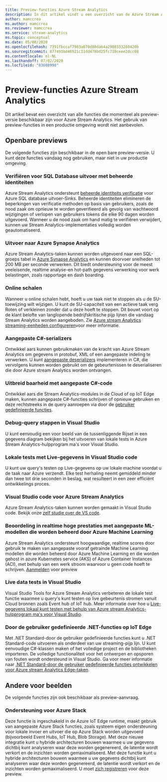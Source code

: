 ```yaml
---
title: Preview-functies Azure Stream Analytics
description: In dit artikel vindt u een overzicht van de Azure Stream Analytics-functies die momenteel als preview-versie beschikbaar zijn.
author: mamccrea
ms.author: mamccrea
ms.reviewer: mamccrea
ms.service: stream-analytics
ms.topic: conceptual
ms.date: 05/08/2020
ms.openlocfilehash: 7391fbccaf7983a070d80da64a2908333280420b
ms.sourcegitcommit: 877491bd46921c11dd478bd25fc718ceee2dcc08
ms.contentlocale: nl-NL
ms.lasthandoff: 07/02/2020
ms.locfileid: "83608998"
---
```

# <a name="azure-stream-analytics-preview-features"></a>Preview-functies Azure Stream Analytics

Dit artikel bevat een overzicht van alle functies die momenteel als preview-versie beschikbaar zijn voor Azure Stream Analytics. Het gebruik van preview-functies in een productie omgeving wordt niet aanbevolen.

## <a name="public-previews"></a>Openbare previews

De volgende functies zijn beschikbaar in de open bare preview-versie. U kunt deze functies vandaag nog gebruiken, maar niet in uw productie omgeving.

### <a name="authenticate-to-sql-database-output-with-managed-identities"></a>Verifiëren voor SQL Database uitvoer met beheerde identiteiten

Azure Stream Analytics ondersteunt [beheerde identiteits verificatie](../active-directory/managed-identities-azure-resources/overview.md) voor Azure SQL database uitvoer-Sinks. Beheerde identiteiten elimineren de beperkingen van verificatie methoden op basis van gebruikers, zoals de nood zaak om opnieuw te worden geverifieerd als gevolg van wachtwoord wijzigingen of verlopen van gebruikers tokens die elke 90 dagen worden uitgevoerd. Wanneer u de nood zaak om hand matig te verifiëren verwijdert, kunnen uw Stream Analytics-implementaties volledig worden geautomatiseerd.

### <a name="output-to-azure-synapse-analytics"></a>Uitvoer naar Azure Synapse Analytics

Azure Stream Analytics-taken kunnen worden uitgevoerd naar een SQL-groeps tabel in [Azure Synapse Analytics](https://azure.microsoft.com/services/synapse-analytics) en kunnen doorvoer snelheden tot 200 MB per seconde verwerken. Dit biedt ondersteuning voor de meest veeleisende, realtime analyse-en hot-path gegevens verwerking voor werk belastingen, zoals rapportage en dash boarding.  


### <a name="online-scaling"></a>Online schalen

Wanneer u online schalen hebt, hoeft u uw taak niet te stoppen als u de SU-toewijzing wilt wijzigen. U kunt de SU-capaciteit van een actieve taak verg Roten of verkleinen zonder dat u deze hoeft te stoppen. Dit bouwt voort op de klant belofte van langlopende bedrijfskritische pijp lijnen die vandaag Stream Analytics worden aangeboden. Zie [Azure stream Analytics streaming-eenheden configureren](stream-analytics-streaming-unit-consumption.md#configure-stream-analytics-streaming-units-sus)voor meer informatie.

### <a name="c-custom-de-serializers"></a>Aangepaste C#-serializers
Ontwikkel aars kunnen gebruikmaken van de kracht van Azure Stream Analytics om gegevens in protobuf, XML of een aangepaste indeling te verwerken. U kunt [aangepaste deserializers](custom-deserializer-examples.md) implementeren in C#, die vervolgens kunnen worden gebruikt om de gebeurtenissen te deserialiseren die door Azure stream Analytics worden ontvangen.

### <a name="extensibility-with-c-custom-code"></a>Uitbreid baarheid met aangepaste C#-code

Ontwikkel aars die Stream Analytics-modules in de Cloud of op IoT Edge maken, kunnen aangepaste C#-functies schrijven of opnieuw gebruiken en deze rechtstreeks in de query aanroepen via door de [gebruiker gedefinieerde functies](stream-analytics-edge-csharp-udf-methods.md).


### <a name="debug-query-steps-in-visual-studio"></a>Debug-query stappen in Visual Studio

U kunt eenvoudig een voor beeld van de tussenliggende Rijset in een gegevens diagram bekijken bij het uitvoeren van lokale tests in Azure Stream Analytics-hulpprogram ma's voor Visual Studio. 

### <a name="local-testing-with-live-data-in-visual-studio-code"></a>Lokale tests met Live-gegevens in Visual Studio code

U kunt uw query's testen op Live-gegevens op uw lokale machine voordat u de taak naar Azure verzendt. Elke test herhaling neemt gemiddeld minder dan twee tot drie seconden in beslag, wat resulteert in een zeer efficiënt ontwikkelings proces.

### <a name="visual-studio-code-for-azure-stream-analytics"></a>Visual Studio code voor Azure Stream Analytics

Azure Stream Analytics-taken kunnen worden gemaakt in Visual Studio code. Bekijk onze [zelf studie over de VS code](https://docs.microsoft.com/azure/stream-analytics/quick-create-vs-code).


### <a name="real-time-high-performance-scoring-with-custom-ml-models-managed-by-azure-machine-learning"></a>Beoordeling in realtime hoge prestaties met aangepaste ML-modellen die worden beheerd door Azure Machine Learning

Azure Stream Analytics ondersteunt hoogwaardige, realtime scores door gebruik te maken van aangepaste vooraf getrainde Machine Learning modellen die worden beheerd door Azure Machine Learning en die worden gehost in azure Kubernetes service (AKS) of Azure Container Instances (ACI), met behulp van een werk stroom waarvoor u geen code hoeft te schrijven. [Aanmelden](https://aka.ms/asapreview1) voor preview


### <a name="live-data-testing-in-visual-studio"></a>Live data tests in Visual Studio

Visual Studio Tools for Azure Stream Analytics verbeteren de lokale test functie waarmee u query's kunt testen op live gebeurtenis stromen vanuit Cloud bronnen zoals Event hub of IoT hub. Meer informatie over hoe u [Live-gegevens lokaal kunt testen met behulp van Azure stream Analytics-hulpprogram ma's voor Visual Studio](stream-analytics-live-data-local-testing.md).


### <a name="net-user-defined-functions-on-iot-edge"></a>Door de gebruiker gedefinieerde .NET-functies op IoT Edge

Met .NET Standard-door de gebruiker gedefinieerde functies kunt u .NET Standard-code uitvoeren als onderdeel van uw streaming-pijp lijn. U kunt eenvoudige C#-klassen maken of het volledige project en de bibliotheken importeren. De volledige functionaliteit voor het ontwerpen en opsporen van fouten wordt ondersteund in Visual Studio. Ga voor meer informatie naar [.NET Standard-door de gebruiker gedefinieerde functies ontwikkelen voor Azure stream Analytics Edge-taken](stream-analytics-edge-csharp-udf-methods.md).

## <a name="other-previews"></a>Andere voor beelden

De volgende functies zijn ook beschikbaar als preview-aanvraag.

### <a name="support-for-azure-stack"></a>Ondersteuning voor Azure Stack
Deze functie is ingeschakeld in de Azure IoT Edge runtime, maakt gebruik van aangepaste Azure Stack functies, zoals systeem eigen ondersteuning voor lokale invoer en uitvoer die op Azure Stack worden uitgevoerd (bijvoorbeeld Event Hubs, IoT Hub, Blob Storage). Met deze nieuwe integratie kunt u hybride architecturen bouwen waarmee u uw gegevens dichtbij kunt analyseren waar deze worden gegenereerd, de latentie wordt verkort en de inzichten worden gemaximaliseerd.
Met deze functie kunt u hybride architecturen bouwen waarmee u uw gegevens dichtbij kunt analyseren waar deze worden gegenereerd, de latentie wordt verkort en de inzichten worden gemaximaliseerd. U moet [zich registreren](https://aka.ms/asapreview1) voor deze preview.
